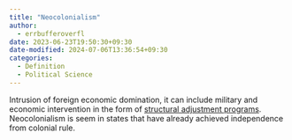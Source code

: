 ```yaml
---
title: "Neocolonialism"
author:
  - errbufferoverfl
date: 2023-06-23T19:50:30+09:30
date-modified: 2024-07-06T13:36:54+09:30
categories:
  - Definition
  - Political Science
---
```


Intrusion of foreign economic domination, it can include military and economic intervention in the form of [structural adjustment programs](structural-adjustment-programs.md). Neocolonialism is seem in states that have already achieved independence from colonial rule.
